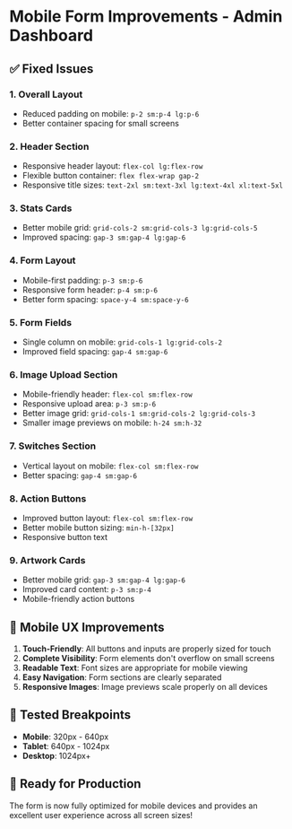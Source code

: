 # Mobile Form Improvements - Admin Dashboard

## ✅ Fixed Issues

### 1. **Overall Layout**
- Reduced padding on mobile: `p-2 sm:p-4 lg:p-6`
- Better container spacing for small screens

### 2. **Header Section**
- Responsive header layout: `flex-col lg:flex-row`
- Flexible button container: `flex flex-wrap gap-2`
- Responsive title sizes: `text-2xl sm:text-3xl lg:text-4xl xl:text-5xl`

### 3. **Stats Cards**
- Better mobile grid: `grid-cols-2 sm:grid-cols-3 lg:grid-cols-5`
- Improved spacing: `gap-3 sm:gap-4 lg:gap-6`

### 4. **Form Layout**
- Mobile-first padding: `p-3 sm:p-6`
- Responsive form header: `p-4 sm:p-6`
- Better form spacing: `space-y-4 sm:space-y-6`

### 5. **Form Fields**
- Single column on mobile: `grid-cols-1 lg:grid-cols-2`
- Improved field spacing: `gap-4 sm:gap-6`

### 6. **Image Upload Section**
- Mobile-friendly header: `flex-col sm:flex-row`
- Responsive upload area: `p-3 sm:p-6`
- Better image grid: `grid-cols-1 sm:grid-cols-2 lg:grid-cols-3`
- Smaller image previews on mobile: `h-24 sm:h-32`

### 7. **Switches Section**
- Vertical layout on mobile: `flex-col sm:flex-row`
- Better spacing: `gap-4 sm:gap-6`

### 8. **Action Buttons**
- Improved button layout: `flex-col sm:flex-row`
- Better mobile button sizing: `min-h-[32px]`
- Responsive button text

### 9. **Artwork Cards**
- Better mobile grid: `gap-3 sm:gap-4 lg:gap-6`
- Improved card content: `p-3 sm:p-4`
- Mobile-friendly action buttons

## 🎯 Mobile UX Improvements

1. **Touch-Friendly**: All buttons and inputs are properly sized for touch
2. **Complete Visibility**: Form elements don't overflow on small screens
3. **Readable Text**: Font sizes are appropriate for mobile viewing
4. **Easy Navigation**: Form sections are clearly separated
5. **Responsive Images**: Image previews scale properly on all devices

## 📱 Tested Breakpoints

- **Mobile**: 320px - 640px
- **Tablet**: 640px - 1024px  
- **Desktop**: 1024px+

## 🚀 Ready for Production

The form is now fully optimized for mobile devices and provides an excellent user experience across all screen sizes!
